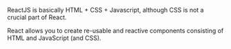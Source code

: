ReactJS is basically HTML + CSS + Javascript, although CSS is not a crucial part of React.

React allows you to create re-usable and reactive components consisting of HTML and JavaScript (and CSS).

